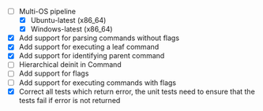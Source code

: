 - [ ] Multi-OS pipeline
    - [X] Ubuntu-latest (x86_64)
    - [X] Windows-latest (x86_64)
- [X] Add support for parsing commands without flags
- [X] Add support for executing a leaf command
- [X] Add support for identifying parent command
- [ ] Hierarchical deinit in Command
- [ ] Add support for flags
- [ ] Add support for executing commands with flags
- [X] Correct all tests which return error, the unit tests need to ensure that the tests fail if error is not returned